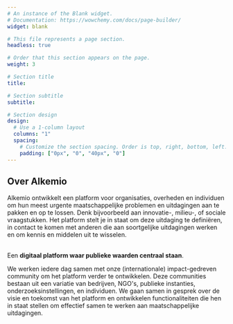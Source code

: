 ```yaml
---
# An instance of the Blank widget.
# Documentation: https://wowchemy.com/docs/page-builder/
widget: blank

# This file represents a page section.
headless: true

# Order that this section appears on the page.
weight: 3

# Section title
title: 

# Section subtitle
subtitle: 

# Section design
design:
  # Use a 1-column layout
  columns: "1"
  spacing:
    # Customize the section spacing. Order is top, right, bottom, left.
    padding: ["0px", "0", "40px", "0"]
---
```

<h2 class="text-center"> Over Alkemio </h2>
Alkemio ontwikkelt een platform voor organisaties, overheden en individuen om hun meest urgente maatschappelijke problemen en uitdagingen aan te pakken en op te lossen. Denk bijvoorbeeld aan innovatie-, milieu-, of sociale vraagstukken. Het platform stelt je in staat om deze uitdaging te definiëren, in contact te komen met anderen die aan soortgelijke uitdagingen werken en om kennis en middelen uit te wisselen.
<p><br/>
Een <b>digitaal platform waar publieke waarden centraal staan</b>.

We werken iedere dag samen met onze (internationale) impact-gedreven community om het platform verder te ontwikkelen. Deze communities bestaan uit een variatie van bedrijven, NGO's, publieke instanties, onderzoeksinstellingen, en individuen. We gaan samen in gesprek over de visie en toekomst van het platform en ontwikkelen functionaliteiten die hen in staat stellen om effectief samen te werken aan maatschappelijke uitdagingen. 
